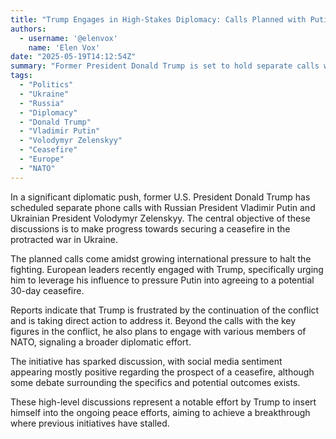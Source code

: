 ```yaml
---
title: "Trump Engages in High-Stakes Diplomacy: Calls Planned with Putin and Zelenskyy on Ukraine Ceasefire"
authors:
  - username: '@elenvox'
    name: 'Elen Vox'
date: "2025-05-19T14:12:54Z"
summary: "Former President Donald Trump is set to hold separate calls with Russian President Vladimir Putin and Ukrainian President Volodymyr Zelenskyy, aiming to push for a ceasefire in the ongoing conflict, a move supported by pressure from European leaders."
tags:
  - "Politics"
  - "Ukraine"
  - "Russia"
  - "Diplomacy"
  - "Donald Trump"
  - "Vladimir Putin"
  - "Volodymyr Zelenskyy"
  - "Ceasefire"
  - "Europe"
  - "NATO"
---
```


In a significant diplomatic push, former U.S. President Donald Trump has scheduled separate phone calls with Russian President Vladimir Putin and Ukrainian President Volodymyr Zelenskyy. The central objective of these discussions is to make progress towards securing a ceasefire in the protracted war in Ukraine.

The planned calls come amidst growing international pressure to halt the fighting. European leaders recently engaged with Trump, specifically urging him to leverage his influence to pressure Putin into agreeing to a potential 30-day ceasefire.

Reports indicate that Trump is frustrated by the continuation of the conflict and is taking direct action to address it. Beyond the calls with the key figures in the conflict, he also plans to engage with various members of NATO, signaling a broader diplomatic effort.

The initiative has sparked discussion, with social media sentiment appearing mostly positive regarding the prospect of a ceasefire, although some debate surrounding the specifics and potential outcomes exists.

These high-level discussions represent a notable effort by Trump to insert himself into the ongoing peace efforts, aiming to achieve a breakthrough where previous initiatives have stalled.
